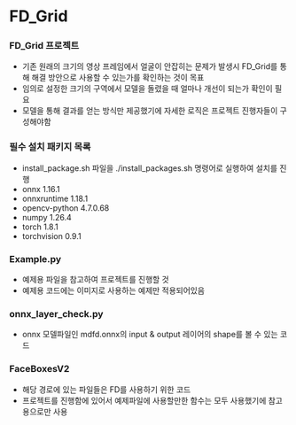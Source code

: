 # FD_Grid

### FD_Grid 프로젝트
- 기존 원래의 크기의 영상 프레임에서 얼굴이 안잡히는 문제가 발생시 FD_Grid를 통해 해결 방안으로 사용할 수 있는가를 확인하는 것이 목표
- 임의로 설정한 크기의 구역에서 모델을 돌렸을 때 얼마나 개선이 되는가 확인이 필요
- 모델을 통해 결과를 얻는 방식만 제공했기에 자세한 로직은 프로젝트 진행자들이 구성해야함

### 필수 설치 패키지 목록
- install_package.sh 파일을 ./install_packages.sh 명령어로 실행하여 설치를 진행
- onnx 1.16.1
- onnxruntime 1.18.1
- opencv-python 4.7.0.68
- numpy 1.26.4
- torch 1.8.1
- torchvision 0.9.1

### Example.py
- 예제용 파일을 참고하여 프로젝트를 진행할 것
- 예제용 코드에는 이미지로 사용하는 예제만 적용되어있음

### onnx_layer_check.py
- onnx 모델파일인 mdfd.onnx의 input & output 레이어의 shape를 볼 수 있는 코드

### FaceBoxesV2
- 해당 경로에 있는 파일들은 FD를 사용하기 위한 코드
- 프로젝트를 진행함에 있어서 예제파일에 사용할만한 함수는 모두 사용했기에 참고용으로만 사용

